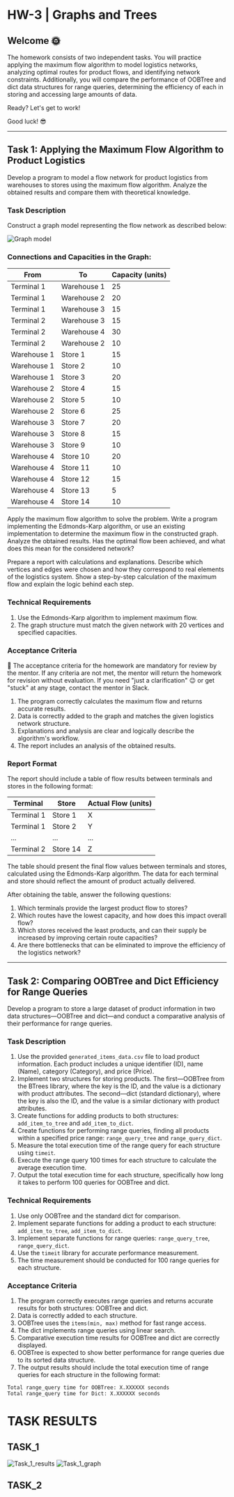 # HW-3 | Graphs and Trees

## Welcome 🌞

The homework consists of two independent tasks. You will practice applying the maximum flow algorithm to model logistics networks, analyzing optimal routes for product flows, and identifying network constraints. Additionally, you will compare the performance of OOBTree and dict data structures for range queries, determining the efficiency of each in storing and accessing large amounts of data.

Ready? Let's get to work!

Good luck! 😎

---

## Task 1: Applying the Maximum Flow Algorithm to Product Logistics

Develop a program to model a flow network for product logistics from warehouses to stores using the maximum flow algorithm. Analyze the obtained results and compare them with theoretical knowledge.

### Task Description

Construct a graph model representing the flow network as described below:

![Graph model](assets/graph.png)

### Connections and Capacities in the Graph:

| From        | To         | Capacity (units) |
|------------|------------|------------------|
| Terminal 1 | Warehouse 1 | 25               |
| Terminal 1 | Warehouse 2 | 20               |
| Terminal 1 | Warehouse 3 | 15               |
| Terminal 2 | Warehouse 3 | 15               |
| Terminal 2 | Warehouse 4 | 30               |
| Terminal 2 | Warehouse 2 | 10               |
| Warehouse 1 | Store 1   | 15               |
| Warehouse 1 | Store 2   | 10               |
| Warehouse 1 | Store 3   | 20               |
| Warehouse 2 | Store 4   | 15               |
| Warehouse 2 | Store 5   | 10               |
| Warehouse 2 | Store 6   | 25               |
| Warehouse 3 | Store 7   | 20               |
| Warehouse 3 | Store 8   | 15               |
| Warehouse 3 | Store 9   | 10               |
| Warehouse 4 | Store 10  | 20               |
| Warehouse 4 | Store 11  | 10               |
| Warehouse 4 | Store 12  | 15               |
| Warehouse 4 | Store 13  | 5                |
| Warehouse 4 | Store 14  | 10               |

Apply the maximum flow algorithm to solve the problem. Write a program implementing
the Edmonds-Karp algorithm, or use an existing implementation to determine the 
maximum flow in the constructed graph. Analyze the obtained results. Has the 
optimal flow been achieved, and what does this mean for the considered network?

Prepare a report with calculations and explanations. Describe which vertices 
and edges were chosen and how they correspond to real elements of the logistics 
system. Show a step-by-step calculation of the maximum flow and explain the 
logic behind each step.

### Technical Requirements

1. Use the Edmonds-Karp algorithm to implement maximum flow.
2. The graph structure must match the given network with 20 vertices and specified capacities.

### Acceptance Criteria

📌 The acceptance criteria for the homework are mandatory for review by the mentor. If any criteria are not met, the mentor will return the homework for revision without evaluation. If you need "just a clarification" 😉 or get "stuck" at any stage, contact the mentor in Slack.

1. The program correctly calculates the maximum flow and returns accurate results.
2. Data is correctly added to the graph and matches the given logistics network structure.
3. Explanations and analysis are clear and logically describe the algorithm's workflow.
4. The report includes an analysis of the obtained results.

### Report Format

The report should include a table of flow results between terminals and stores in the following format:

| Terminal   | Store      | Actual Flow (units) |
|------------|-----------|----------------------|
| Terminal 1 | Store 1   | X                    |
| Terminal 1 | Store 2   | Y                    |
| ...        | ...       | ...                  |
| Terminal 2 | Store 14  | Z                    |

The table should present the final flow values between terminals and stores, calculated using the Edmonds-Karp algorithm. The data for each terminal and store should reflect the amount of product actually delivered.

After obtaining the table, answer the following questions:

1. Which terminals provide the largest product flow to stores?
2. Which routes have the lowest capacity, and how does this impact overall flow?
3. Which stores received the least products, and can their supply be increased by improving certain route capacities?
4. Are there bottlenecks that can be eliminated to improve the efficiency of the logistics network?

---

## Task 2: Comparing OOBTree and Dict Efficiency for Range Queries

Develop a program to store a large dataset of product information in two data structures—OOBTree and dict—and conduct a comparative analysis of their performance for range queries.

### Task Description

1. Use the provided `generated_items_data.csv` file to load product information. Each product includes a unique identifier (ID), name (Name), category (Category), and price (Price).
2. Implement two structures for storing products. The first—OOBTree from the BTrees library, where the key is the ID, and the value is a dictionary with product attributes. The second—dict (standard dictionary), where the key is also the ID, and the value is a similar dictionary with product attributes.
3. Create functions for adding products to both structures: `add_item_to_tree` and `add_item_to_dict`.
4. Create functions for performing range queries, finding all products within a specified price range: `range_query_tree` and `range_query_dict`.
5. Measure the total execution time of the range query for each structure using `timeit`.
6. Execute the range query 100 times for each structure to calculate the average execution time.
7. Output the total execution time for each structure, specifically how long it takes to perform 100 queries for OOBTree and dict.

### Technical Requirements

1. Use only OOBTree and the standard dict for comparison.
2. Implement separate functions for adding a product to each structure: `add_item_to_tree`, `add_item_to_dict`.
3. Implement separate functions for range queries: `range_query_tree`, `range_query_dict`.
4. Use the `timeit` library for accurate performance measurement.
5. The time measurement should be conducted for 100 range queries for each structure.

### Acceptance Criteria

1. The program correctly executes range queries and returns accurate results for both structures: OOBTree and dict.
2. Data is correctly added to each structure.
3. OOBTree uses the `items(min, max)` method for fast range access.
4. The dict implements range queries using linear search.
5. Comparative execution time results for OOBTree and dict are correctly displayed.
6. OOBTree is expected to show better performance for range queries due to its sorted data structure.
7. The output results should include the total execution time of range queries for each structure in the following format:

```
Total range_query time for OOBTree: X.XXXXXX seconds
Total range_query time for Dict: X.XXXXXX seconds
```

# TASK RESULTS

## TASK_1
![Task_1_results](assets/task_1_results.png)
![Task_1_graph](assets/task_1_graph.png)

## TASK_2